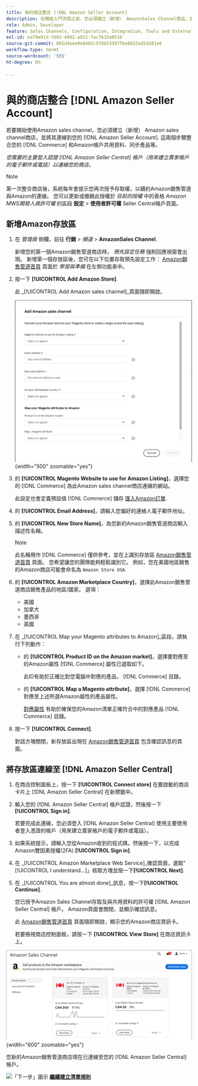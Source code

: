 ```yaml
---
title: 與的商店整合 [!DNL Amazon Seller Account]
description: 在開始入門流程之前，您必須建立（新增） AmazonSales Channel商店，並將其連線到您的Amazon賣家帳戶。
role: Admin, Developer
feature: Sales Channels, Configuration, Integration, Tools and External Services
exl-id: ea79e91d-7d92-4992-a921-7ac7632a0519
source-git-commit: 801d4eee9e84b5c5f8b53397fbe8023ad54281e6
workflow-type: tm+mt
source-wordcount: '555'
ht-degree: 0%

---
```


# 與的商店整合 [!DNL Amazon Seller Account]

若要開始使用Amazon sales channel，您必須建立（新增） Amazon sales channel商店，並將其連線到您的 [!DNL Amazon Seller Account]. 這兩個步驟整合您的 [!DNL Commerce] 和Amazon帳戶共用資料、同步產品等。

_您需要的主要登入認證 [!DNL Amazon Seller Central] 帳戶（用來建立賣家帳戶的電子郵件或電話）以連線您的商店。_

>[!NOTE]
>
>第一次整合商店後，系統每年會提示您再次授予存取權，以續約Amazon銷售管道與Amazon的連線。 您可以更新或撤銷此授權於 _目前的授權_ 中的表格 _Amazon MWS開發人員許可權_ 的區段 **設定** > **使用者許可權** Seller Central帳戶頁面。

## 新增Amazon存放區

1. 在 _管理員_ 側欄，前往 **行銷** > _頻道_ > **AmazonSales Channel**.

   新增您的第一個Amazon銷售管道商店時， _預先設定任務_ 強制回應視窗會出現。 新增第一個存放區後，您可在以下位置存取預先設定工作： [Amazon銷售管道首頁](./amazon-sales-channel-home.md) 頁面於 _學習與準備_ 在左側功能表中。

1. 按一下 **[!UICONTROL Add Amazon Store]**.

   此 _[!UICONTROL Add Amazon sales channel]_頁面隨即開啟。

   ![新增Amazon sales channel store](assets/amazon-store-integration.png){width="500" zoomable="yes"}

1. 的 **[!UICONTROL Magento Website to use for Amazon Listing]**，選擇您的 [!DNL Commerce] 為此Amazon sales channel商店連線的網站。

   此設定也會定義預設值 [!DNL Commerce] 儲存 [匯入Amazon訂單](./order-settings.md).

1. 的 **[!UICONTROL Email Address]**，請輸入您偏好的連絡人電子郵件地址。

1. 的 **[!UICONTROL New Store Name]**，為您新的Amazon銷售管道商店輸入描述性名稱。

   >[!NOTE]
   >
   >此名稱用作 [!DNL Commerce] 僅供參考，並在上識別存放區 [Amazon銷售管道首頁](./amazon-sales-channel-home.md) 頁面。 您希望讓您的團隊能夠輕鬆識別它。 例如，您在美國地區銷售的Amazon商店可能會命名為 `Amazon Store USA`.

1. 的 **[!UICONTROL Amazon Marketplace Country]**，選擇此Amazon銷售管道商店銷售產品的地區/國家。 選項：

   - 美國
   - 加拿大
   - 墨西哥
   - 英國

1. 在 _[!UICONTROL Map your Magento attributes to Amazon]_區段，請執行下列動作：

   - 的 **[!UICONTROL Product ID on the Amazon market]**，選擇要對應至的Amazon屬性 [!DNL Commerce] 屬性已選取如下。

     此ID有助於正確比對您電腦中對應的產品， [!DNL Commerce] 目錄。

   - 的 **[!UICONTROL Map a Magento attribute]**，選擇 [!DNL Commerce] 對應至上述所選Amazon屬性的產品屬性。

     [對應屬性](./ob-creating-magento-attributes.md) 有助於確保您的Amazon清單正確符合中的對應產品 [!DNL Commerce] 目錄。

1. 按一下 **[!UICONTROL Connect]**.

   對話方塊關閉，新存放區出現在 [Amazon銷售管道首頁](./amazon-sales-channel-home.md) 包含確認訊息的頁面。

## 將存放區連線至 [!DNL Amazon Seller Central]

1. 在商店控制面板上，按一下 **[!UICONTROL Connect store]** 在要啟動的商店卡片上 [!DNL Amazon Seller Central] 在新標籤中。

1. 輸入您的 [!DNL Amazon Seller Central] 帳戶認證，然後按一下 **[!UICONTROL Sign in]**.

   若要完成此連線，您必須登入 [!DNL Amazon Seller Central] 使用主要使用者登入憑證的帳戶（用來建立賣家帳戶的電子郵件或電話）。

1. 如果系統提示，請輸入您從Amazon收到的程式碼，然後按一下，以完成Amazon雙因素授權(2FA) **[!UICONTROL Sign in]**.

1. 在 _[!UICONTROL Amazon Marketplace Web Service]_確認頁面，選取&quot;[!UICONTROL I understand...]」核取方塊並按一下&#x200B;**[!UICONTROL Next]**.

1. 在 _[!UICONTROL You are almost done]_訊息，按一下&#x200B;**[!UICONTROL Continue]**.

   您已授予Amazon Sales Channel存取及與共用資料的許可權 [!DNL Amazon Seller Central] 帳戶。 Amazon頁面會關閉，並顯示確認訊息。

   此 [Amazon銷售管道首頁](./amazon-sales-channel-home.md) 頁面隨即開啟，顯示您的Amazon商店資訊卡。

   若要檢視商店控制面板，請按一下 **[!UICONTROL View Store]** 在商店資訊卡上。

![Amazon sales channel首頁（含新商店卡）](assets/asc-dashboard-after-2fa.png){width="600" zoomable="yes"}

您新的Amazon銷售管道商店現在已連線至您的 [!DNL Amazon Seller Central] 帳戶。

![「下一步」圖示](assets/btn-next.png) [**繼續建立清單規則**](./ob-create-listing-rule.md)
